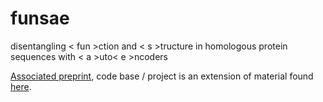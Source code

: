 # funsae

disentangling < fun >ction and < s >tructure in homologous protein sequences with < a >uto< e >ncoders

[Associated preprint](https://www.biorxiv.org/content/10.1101/2020.11.29.402875v1), code base / project is an extension of material found [here](https://github.com/sokrypton/seqsal).
